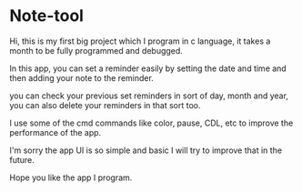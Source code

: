 # Note-tool
Hi, this is my first big project which I program in c language, it takes a month to be fully programmed and debugged.

In this app, you can set a reminder easily by setting the date and time and then adding your note to the reminder.

you can check your previous set reminders in sort of day, month and year, you can also delete your reminders in that sort too.

I use some of the cmd commands like color, pause, CDL, etc to improve the performance of the app.

I'm sorry the app UI is so simple and basic I will try to improve that in the future.

Hope you like the app I program.
